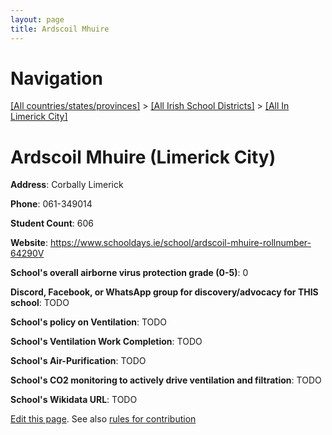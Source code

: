 ```yaml
---
layout: page
title: Ardscoil Mhuire
---
```

# Navigation

[[All countries/states/provinces]](../../..) > [[All Irish School Districts]](../..) > [[All In Limerick City]](..)

# Ardscoil Mhuire (Limerick City)

**Address**: Corbally Limerick

**Phone**: 061-349014

**Student Count**: 606

**Website**: <https://www.schooldays.ie/school/ardscoil-mhuire-rollnumber-64290V>

**School's overall airborne virus protection grade (0-5)**: 0

**Discord, Facebook, or WhatsApp group for discovery/advocacy for THIS school**: TODO

**School's policy on Ventilation**: TODO

**School's Ventilation Work Completion**: TODO

**School's Air-Purification**: TODO

**School's CO2 monitoring to actively drive ventilation and filtration**: TODO

**School's Wikidata URL**: TODO


[Edit this page](https://github.com/ventilate-schools/Ireland/edit/main/./Limerick_City/Ardscoil_Mhuire.md). See also [rules for contribution](../../../contribution-rules/)